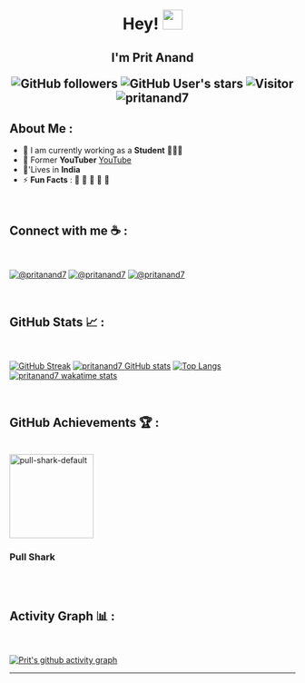 <h1 align="center">Hey! <img src="https://media.giphy.com/media/hvRJCLFzcasrR4ia7z/giphy.gif" width="35"> </h1> <h2 align="center">I'm Prit Anand

![GitHub followers](https://img.shields.io/github/followers/pritanand7?style=social) ![GitHub User's stars](https://img.shields.io/github/stars/pritanand7?style=social) ![Visitor](https://visitor-badge.laobi.icu/badge?page_id=pritanand7.repoName) <img src="https://komarev.com/ghpvc/?username=pritanand7" alt="pritanand7" />

## About Me :

- 🏢 I am currently working as a **Student** 🧑🏻‍🎓
- 🏢 Former **YouTuber**  [YouTube](https://www.youtube.com/@BurstTech)
- 🏡'Lives in **India** 
- ⚡ **Fun Facts** : 🍕 🏉 🏏 🎥 🚞


<br>

## Connect with me ☕ :

<br>

[![@pritanand7](https://img.icons8.com/fluency/48/000000/instagram-new.png "@pritanand7")](https://www.instagram.com/pritanand7) [![@pritanand7](https://img.icons8.com/fluency/48/000000/linkedin.png "@pritanand7")](https://linkedin.com/in/pritanand7) [![@pritanand7](https://img.icons8.com/fluency/48/000000/twitter-squared.png "@pritanand7")](https://twitter.com/pritanand7) 

<br>

## GitHub Stats 📈 :

<br>

[![GitHub Streak](https://github-readme-streak-stats.herokuapp.com?user=pritanand7&theme=algolia&date_format=M%20j%5B%2C%20Y%5D)](https://git.io/streak-stats) 
[![pritanand7 GitHub stats](https://github-readme-stats.vercel.app/api?username=pritanand7&theme=algolia)](https://github.com/pritanand7/github-readme-stats) 
[![Top Langs](https://github-readme-stats.vercel.app/api/top-langs/?username=pritanand7&theme=algolia)](https://github.com/pritanand7/github-readme-stats) 
[![pritanand7 wakatime stats](https://github-readme-stats.vercel.app/api/wakatime?username=pritanand7&theme=algolia)](https://github.com/pritanand7/github-readme-stats)

<br>

## GitHub Achievements 🏆 :

<br>

 <img width="148" alt="pull-shark-default" src="https://github.com/pritanand7/pritanand7/assets/93637274/d2551447-dcc4-421d-9dbe-e1ecc9ab937f"> 
<h3 ">Pull Shark</h3>
  <br>


<br>

## Activity Graph 📊 :

<br>

[![Prit's github activity graph](https://github-readme-activity-graph.vercel.app/graph?username=pritanand7)](https://github.com/pritanand7/github-readme-activity-graph)

---
